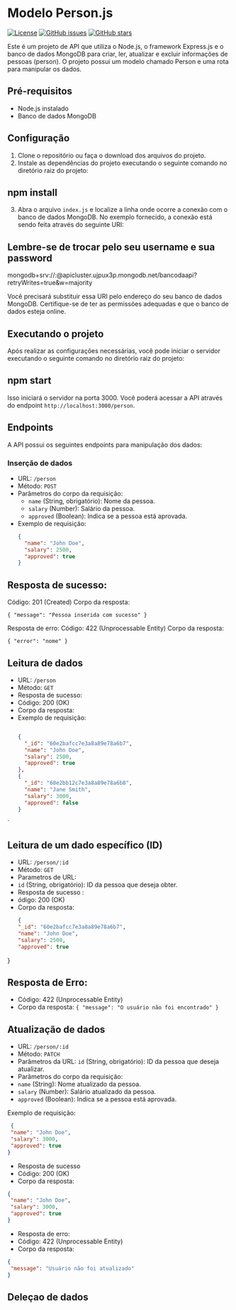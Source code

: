 # Modelo Person.js

[![License](https://img.shields.io/badge/License-MIT-blue.svg)](https://opensource.org/licenses/MIT)
[![GitHub issues](https://img.shields.io/github/issues/seu-usuario/seu-repositorio.svg)](https://github.com/seu-usuario/seu-repositorio/issues)
[![GitHub stars](https://img.shields.io/github/stars/seu-usuario/seu-repositorio.svg)](https://github.com/seu-usuario/seu-repositorio/stargazers)

Este é um projeto de API que utiliza o Node.js, o framework Express.js e o banco de dados MongoDB para criar, ler, atualizar e excluir informações de pessoas (person). O projeto possui um modelo chamado Person e uma rota para manipular os dados.

## Pré-requisitos
- Node.js instalado
- Banco de dados MongoDB

## Configuração
1. Clone o repositório ou faça o download dos arquivos do projeto.
2. Instale as dependências do projeto executando o seguinte comando no diretório raiz do projeto:

## npm install

3. Abra o arquivo `index.js` e localize a linha onde ocorre a conexão com o banco de dados MongoDB. No exemplo fornecido, a conexão está sendo feita através do seguinte URI:


## Lembre-se de trocar pelo seu username e sua password 
mongodb+srv://<username>:<password>@apicluster.ujpux3p.mongodb.net/bancodaapi?retryWrites=true&w=majority

Você precisará substituir essa URI pelo endereço do seu banco de dados MongoDB. Certifique-se de ter as permissões adequadas e que o banco de dados esteja online.

## Executando o projeto
Após realizar as configurações necessárias, você pode iniciar o servidor executando o seguinte comando no diretório raiz do projeto:

## npm start

Isso iniciará o servidor na porta 3000. Você poderá acessar a API através do endpoint `http://localhost:3000/person`.

## Endpoints
A API possui os seguintes endpoints para manipulação dos dados:

### Inserção de dados
- URL: `/person`
- Método: `POST`
- Parâmetros do corpo da requisição:
  - `name` (String, obrigatório): Nome da pessoa.
  - `salary` (Number): Salário da pessoa.
  - `approved` (Boolean): Indica se a pessoa está aprovada.
- Exemplo de requisição:
  ```json
  {
    "name": "John Doe",
    "salary": 2500,
    "approved": true
  }

 ## Resposta de sucesso:
Código: 201 (Created)
Corpo da resposta:

`{
  "message": "Pessoa inserida com sucesso"
}`

Resposta de erro:
Código: 422 (Unprocessable Entity)
Corpo da resposta:

`{
  "error": "nome"
}`

## Leitura de dados 

- URL: `/person`
- Método: `GET`
- Resposta de sucesso:
- Código: 200 (OK)
- Corpo da resposta:
- Exemplo de requisição:
  ```json
  
  {
    "_id": "60e2bafcc7e3a8a89e78a6b7",
    "name": "John Doe",
    "salary": 2500,
    "approved": true
  },
  {
    "_id": "60e2bb12c7e3a8a89e78a6b8",
    "name": "Jane Smith",
    "salary": 3000,
    "approved": false
  }
`
  ## Leitura de um dado específico (ID)
- URL: `/person/:id`
- Método: `GET`
- Parametros de URL:
- `id` (String, obrigatório): ID da pessoa que deseja obter.
- Resposta de sucesso :
- ódigo: 200 (OK)
- Corpo da resposta:
   ```json
  {
  "_id": "60e2bafcc7e3a8a89e78a6b7",
  "name": "John Doe",
  "salary": 2500,
  "approved": true
}

 ## Resposta de Erro:
 - Código: 422 (Unprocessable Entity)
 - Corpo da resposta:
 `
 {
  "message": "O usuário não foi encontrado"
}
`

## Atualização de dados
- URL: `/person/:id`
- Método: `PATCH`
- Parâmetros da URL:
`id` (String, obrigatório): ID da pessoa que deseja atualizar.
- Parâmetros do corpo da requisição:
- `name` (String): Nome atualizado da pessoa.
- `salary` (Number): Salário atualizado da pessoa.
- `approved` (Boolean): Indica se a pessoa está aprovada.
  
Exemplo de requisição:
 ```json
  {
  "name": "John Doe",
  "salary": 3000,
  "approved": true
}
```
- Resposta de sucesso
- Código: 200 (OK)
- Corpo da resposta:
 ```json
{
  "name": "John Doe",
  "salary": 3000,
  "approved": true
}
```
- Resposta de erro:
- Código: 422 (Unprocessable Entity)
- Corpo da resposta:
 ```json
{
  "message": "Usuário não foi atualizado"
}
```

## Deleçao de dados 


   



 
